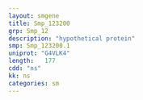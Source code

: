 ```yaml
---
layout: smgene
title: Smp_123200
grp: Smp_12
description: "hypothetical protein"
smp: Smp_123200.1
uniprot: "G4VLK4"
length:   177
cdd: "ns"
kk: ns
categories: sm
---
```

